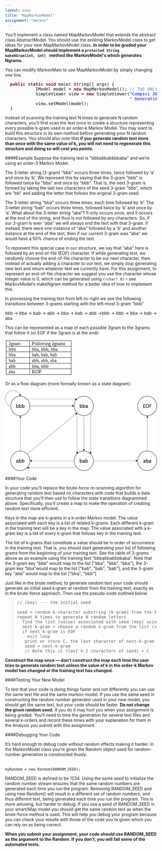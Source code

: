 ```yaml
---
layout: page
title: "MapMarkovModel"
assignment: "markov"
---
```


You’ll implement a class named MapMarkovModel that extends the abstract class AbstractModel. You should use the existing MarkovModel class to get ideas for your new MapMarkovModel class. <b>In order to be graded your MapMarkovModel should implement a <code>protected String makeNGram(int, int) </code> method like MarkovModel's which generates Ngrams.</b>

You can modify MarkovMain to use MapMarkovModel by simply changing one line. 

<pre><tt><font color="#000000">  </font><b><font color="#7f0055">public</font></b><font color="#000000"> </font><b><font color="#7f0055">static</font></b><font color="#000000"> </font><b><font color="#7f0055">void</font></b><font color="#000000"> </font><font color="#000000">main</font><font color="#000000">(</font> <font color="#000000">String</font><font color="#000000">[]</font><font color="#000000"> args</font><font color="#000000">)</font><font color="#000000"> </font><font color="#000000">{</font>
<font color="#000000">            </font><font color="#000000">IModel</font><font color="#000000"> model </font><font color="#000000">=</font><font color="#000000"> </font><b><font color="#7f0055">new</font></b><font color="#000000"> </font><font color="#000000">MapMarkovModel</font><font color="#000000">();</font><font color="#000000"> </font><font color="#717ab3">// THE ONLY CHANGE</font>
<font color="#000000">            </font><font color="#000000">SimpleViewer</font><font color="#000000"> view </font><font color="#000000">=</font><font color="#000000"> </font><b><font color="#7f0055">new</font></b><font color="#000000"> </font><font color="#000000">SimpleViewer</font><font color="#000000">(</font><font color="#0000ff">"Compsci 201 Markovian Text"</font><font color="#000000"> </font><font color="#000000">+</font>
<font color="#000000">                                                 </font><font color="#0000ff">" Generation"</font><font color="#000000">,</font><font color="#000000"> </font><font color="#0000ff">"k count&gt;"</font><font color="#000000">);</font>
<font color="#000000">            view</font><font color="#000000">.</font><font color="#000000">setModel</font><font color="#000000">(</font><font color="#000000">model</font><font color="#000000">);</font>
<font color="#000000">  </font><font color="#000000">}</font></tt></pre>

Instead of scanning the training text N times to generate N random characters, you’ll first scan the text once to create a structure representing every possible k-gram used in an order-k Markov Model. You may want to build this structure in its own method before generating your N random characters. You should also note that <b>if you generate random text more than once with the same value of k, you will not need to regenerate this structure and doing so will cost you points.</b>

####Example
Suppose the training text is "bbbabbabbbbaba" and we’re using an order-3 Markov Model. 

The 3-letter string (3-gram) "bbb" occurs three times, twice followed by ‘a’ and once by ‘b’. We represent this by saying that the 3-gram "bbb" is followed twice by "bba" and once by "bbb". That is, the next 3-gram is formed by taking the last two characters of the seed 3-gram "bbb", which are "bb" and adding the letter that follows the original 3-gram seed. 

The 3-letter string "bba" occurs three times, each time followed by ‘b’. The 3-letter string “bab” occurs three times, followed twice by ‘b’ and once by ‘a’. What about the 3-letter string “aba”? It only occurs once, and it occurs at the end of the string, and thus is not followed by any characters. So, if our 3-gram is ever “aba” we will always end the text with that 3-gram. If instead, there were one instance of “aba” followed by a 'b' and another instance at the end of the text, then if our current 3-gram was “aba” we would have a 50% chance of ending the text. 

To represent this special case in our structure, we say that "aba" here is followed by an end-of-file (EOF) character. If while generating text, we randomly choose the end-of-file character to be our next character, then instead of actually adding a character to our text, we simply stop generating new text and return whatever text we currently have. For this assignment, to represent an end-of-file character we suggest you use the character whose integer value is 0, which can be generated using <code>((char) 0)</code> – see MarkovModel’s makeNgram method for a better idea of how to implement this.

In processing the training text from left-to-right we see the following transitions between 3-grams starting with the left-most 3-gram "bbb"

bbb -> bba -> bab -> abb -> bba -> bab -> abb ->bbb -> bbb -> bba -> bab -> aba

This can be represented as a map of each possible 3gram to the 3grams that follow it (or EOF if the 3gram is at the end): 

<img src="img/abmap_example.png" alt="3gram table">

Or as a flow diagram (more formally known as a state diagram):

<img src="img/abgraph_example.png" alt="3gram state diagram" style="width:520px;height:265px">

####Your Code

In your code you’ll replace the brute-force re-scanning algorithm for generating random text based on characters with code that builds a data structure that you’ll then use to follow the state transitions diagrammed above. Specifically, you’ll create a map to make the operation of creating random text more efficient. 

Keys in the map are k-grams in a k-order Markov model. The value associated with each key is a list of related k-grams. Each different k-gram in the training text will be a key in the map. The value associated with a k-gram key is a list of every k-gram that follows key in the training text. 

The list of k-grams that constitute a value should be in order of occurrence in the training text. That is, you should start generating your list of following grams from the beginning of your training text. See the table of 3-grams above as an example using the training text “bbbabbabbbbaba”. Note that the 3-gram key “bbb” would map to the list ["bba", "bbb", "bba"], the 3-gram key “bba”would map to the list ["bab", "bab", "bab"], and the 3-gram key “abb” would map to the list ["bba", "bbb"]

Just like in the brute method, to generate random text your code should generate an initial seed k-gram at random from the training text, exactly as in the brute-force approach. Then use the pseudo-code outlined below. 

<blockquote>
<pre class="code">
// (key) --- the initial seed<br>
seed = random k-character substring (k-gram) from the training text
repeat N times to generate N random letters
&nbsp;&nbsp;find the list (value) associated with seed (key) using the map
&nbsp;&nbsp;next-k-gram = choose a random k-gram from the list (value)
&nbsp;&nbsp;if next k-gram is EOF 
&nbsp;&nbsp;&nbsp;&nbsp;exit loop
 &nbsp;&nbsp;print or store C, the last character of next-k-gram
 &nbsp;&nbsp;seed = next-k-gram
 &nbsp;&nbsp;// Note this is (last k-1 characters of seed) + C
</pre>
</blockquote>

<b>Construct the map once — don’t construct the map each time the user tries to generate random text unless the value of k in the order-k Markov model has changed or the training text has changed.</b>

####Testing Your New Model

To test that your code is doing things faster and not differently you can use the same text file and the same markov-model. If you use the same seed in constructing the random number generator used in your new model, you should get the same text, but your code should be faster. <b>Do not change the given random seed.</b> If you do it may hurt you when your assignment is being graded. You’ll need to time the generation for several text files and several k-orders and record these times with your explanation for them in the Analysis you submit with this assignment. 

####Debugging Your Code

It’s hard enough to debug code without random effects making it harder. In the MarkovModel class you’re given the Random object used for random-number generation is constructed thusly: 

<code>
myRandom = new Random(RANDOM_SEED); 
</code>

RANDOM_SEED is defined to be 1234. Using the same seed to initialize the random number stream ensures that the same random numbers are generated each time you run the program. Removing RANDOM_SEED and using new Random() will result in a different set of random numbers, and thus different text, being generated each time you run the program. This is more amusing, but harder to debug. If you use a seed of RANDOM_SEED in your smart/Map model you should get the same random text as when the brute-force method is used. This will help you debug your program because you can check your results with those of the code you’re given which you can rely on as being correct. 

<b>When you submit your assignment, your code should use RANDOM_SEED as the argument to the Random. If you don’t, you will fail some of the automated tests. </b>

